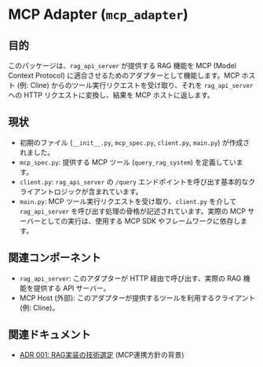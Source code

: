 # MCP Adapter (`mcp_adapter`)

## 目的

このパッケージは、`rag_api_server` が提供する RAG 機能を MCP (Model Context Protocol) に適合させるためのアダプターとして機能します。MCP ホスト (例: Cline) からのツール実行リクエストを受け取り、それを `rag_api_server` への HTTP リクエストに変換し、結果を MCP ホストに返します。

## 現状

-   初期のファイル (`__init__.py`, `mcp_spec.py`, `client.py`, `main.py`) が作成されました。
-   `mcp_spec.py`: 提供する MCP ツール (`query_rag_system`) を定義しています。
-   `client.py`: `rag_api_server` の `/query` エンドポイントを呼び出す基本的なクライアントロジックが含まれています。
-   `main.py`: MCP ツール実行リクエストを受け取り、`client.py` を介して `rag_api_server` を呼び出す処理の骨格が記述されています。実際の MCP サーバーとしての実行は、使用する MCP SDK やフレームワークに依存します。

## 関連コンポーネント

-   `rag_api_server`: このアダプターが HTTP 経由で呼び出す、実際の RAG 機能を提供する API サーバー。
-   MCP Host (外部): このアダプターが提供するツールを利用するクライアント (例: Cline)。

## 関連ドキュメント

-   [ADR 001: RAG実装の技術選定](../../docs/ADR/001-RAG実装の技術選定.md) (MCP連携方針の背景)

